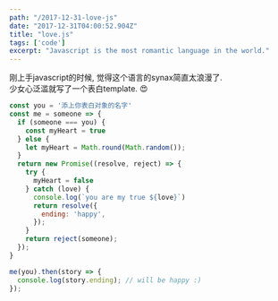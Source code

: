 ```yaml
---
path: "/2017-12-31-love-js"
date: "2017-12-31T04:00:52.904Z"
title: "love.js"
tags: ['code']
excerpt: "Javascript is the most romantic language in the world."
---
```


<p class="normal">
  刚上手javascript的时候, 觉得这个语言的synax简直太浪漫了.</br>
  少女心泛滥就写了一个表白template. 😍
</p>

```javascript
const you = '添上你表白对象的名字'
const me = someone => {
  if (someone === you) {
    const myHeart = true
  } else {
    let myHeart = Math.round(Math.random());
  }
  return new Promise((resolve, reject) => {
    try {
      myHeart = false
    } catch (love) {
      console.log(`you are my true ${love}`)
      return resolve({
        ending: 'happy',
      });
    }
    return reject(someone);
  });
}

me(you).then(story => {
  console.log(story.ending); // will be happy :)
});
```

